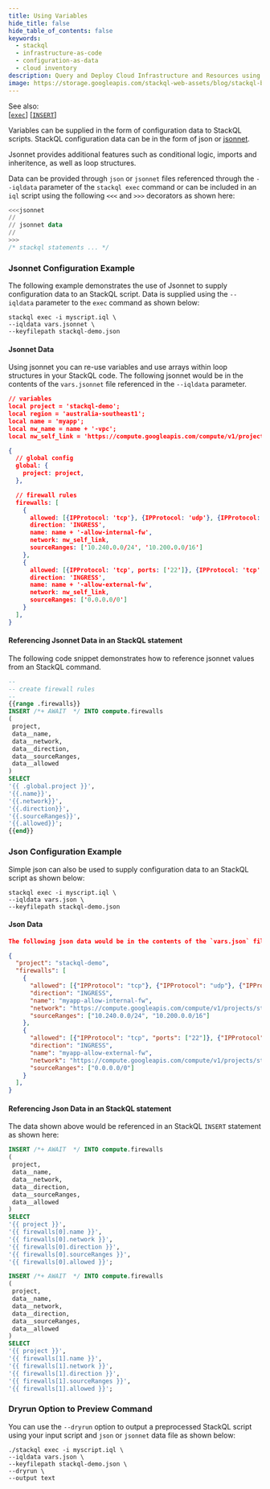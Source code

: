 ```yaml
---
title: Using Variables
hide_title: false
hide_table_of_contents: false
keywords:
  - stackql
  - infrastructure-as-code
  - configuration-as-data
  - cloud inventory
description: Query and Deploy Cloud Infrastructure and Resources using SQL
image: https://storage.googleapis.com/stackql-web-assets/blog/stackql-blog-post-featured-image.png
---
```

See also:  
[[` exec `]](/docs/command-line-usage/exec) [[` INSERT `]](/docs/language-spec/insert)

Variables can be supplied in the form of configuration data to StackQL scripts.  StackQL configuration data can be in the form of json or [jsonnet](https://jsonnet.org/ "Jsonnet").

Jsonnet provides additional features such as conditional logic, imports and inheritence, as well as loop structures.

Data can be provided through `json` or `jsonnet` files referenced through the `--iqldata` parameter of the `stackql exec` command or can be included in an `iql` script using the following `<<<` and `>>>` decorators as shown here:

```sql
<<<jsonnet
//
// jsonnet data
//
>>>
/* stackql statements ... */
```

### Jsonnet Configuration Example
The following example demonstrates the use of Jsonnet to supply configuration data to an StackQL script.  Data is supplied using the `--iqldata` parameter to the `exec` command as shown below:

```shell
stackql exec -i myscript.iql \
--iqldata vars.jsonnet \
--keyfilepath stackql-demo.json
```

#### Jsonnet Data
Using jsonnet you can re-use variables and use arrays within loop structures in your StackQL code.  The following jsonnet would be in the contents of the `vars.jsonnet` file referenced in the `--iqldata` parameter.

```json
// variables
local project = 'stackql-demo';
local region = 'australia-southeast1';
local name = 'myapp';
local nw_name = name + '-vpc';
local nw_self_link = 'https://compute.googleapis.com/compute/v1/projects/' + project + '/global/networks/' + nw_name + '/';

{
  // global config
  global: {
    project: project,
  },

  // firewall rules
  firewalls: [
    {
      allowed: [{IPProtocol: 'tcp'}, {IPProtocol: 'udp'}, {IPProtocol: 'icmp'}], 
      direction: 'INGRESS', 
      name: name + '-allow-internal-fw', 
      network: nw_self_link,
      sourceRanges: ['10.240.0.0/24', '10.200.0.0/16']
    },
    {
      allowed: [{IPProtocol: 'tcp', ports: ['22']}, {IPProtocol: 'tcp', ports: ['6443']},{IPProtocol: 'icmp'}],
      direction: 'INGRESS', 
      name: name + '-allow-external-fw', 
      network: nw_self_link,
      sourceRanges: ['0.0.0.0/0']
    }
  ],
}
```

#### Referencing Jsonnet Data in an StackQL statement
The following code snippet demonstrates how to reference jsonnet values from an StackQL command.

```sql
--
-- create firewall rules
--
{{range .firewalls}}
INSERT /*+ AWAIT  */ INTO compute.firewalls
(
 project,
 data__name,
 data__network,
 data__direction,
 data__sourceRanges,
 data__allowed
) 
SELECT
'{{ .global.project }}',
'{{.name}}',
'{{.network}}',
'{{.direction}}',
'{{.sourceRanges}}',
'{{.allowed}}';
{{end}}
```

### Json Configuration Example
Simple json can also be used to supply configuration data to an StackQL script as shown below:

```shell
stackql exec -i myscript.iql \
--iqldata vars.json \
--keyfilepath stackql-demo.json
```

#### Json Data

```json
The following json data would be in the contents of the `vars.json` file referenced in the `--iqldata` parameter.

{
  "project": "stackql-demo",
  "firewalls": [
    {
      "allowed": [{"IPProtocol": "tcp"}, {"IPProtocol": "udp"}, {"IPProtocol": "icmp"}], 
      "direction": "INGRESS", 
      "name": "myapp-allow-internal-fw", 
      "network": "https://compute.googleapis.com/compute/v1/projects/stackql-demo/global/networks/myapp-vpc/",
      "sourceRanges": ["10.240.0.0/24", "10.200.0.0/16"]
    },
    {
      "allowed": [{"IPProtocol": "tcp", "ports": ["22"]}, {"IPProtocol": "tcp", "ports": ["6443"]},{"IPProtocol": "icmp"}],
      "direction": "INGRESS", 
      "name": "myapp-allow-external-fw", 
      "network": "https://compute.googleapis.com/compute/v1/projects/stackql-demo/global/networks/myapp-vpc/",
      "sourceRanges": ["0.0.0.0/0"]
    }
  ],
}
```

#### Referencing Json Data in an StackQL statement
The data shown above would be referenced in an StackQL `INSERT` statement as shown here:

```sql
INSERT /*+ AWAIT  */ INTO compute.firewalls
(
 project,
 data__name,
 data__network,
 data__direction,
 data__sourceRanges,
 data__allowed
) 
SELECT
'{{ project }}',
'{{ firewalls[0].name }}',
'{{ firewalls[0].network }}',
'{{ firewalls[0].direction }}',
'{{ firewalls[0].sourceRanges }}',
'{{ firewalls[0].allowed }}';

INSERT /*+ AWAIT  */ INTO compute.firewalls
(
 project,
 data__name,
 data__network,
 data__direction,
 data__sourceRanges,
 data__allowed
) 
SELECT
'{{ project }}',
'{{ firewalls[1].name }}',
'{{ firewalls[1].network }}',
'{{ firewalls[1].direction }}',
'{{ firewalls[1].sourceRanges }}',
'{{ firewalls[1].allowed }}';
```

### Dryrun Option to Preview Command
You can use the `--dryrun` option to output a preprocessed StackQL script using your input script and `json` or `jsonnet` data file as shown below:

```shell
./stackql exec -i myscript.iql \
--iqldata vars.json \
--keyfilepath stackql-demo.json \
--dryrun \
--output text
```